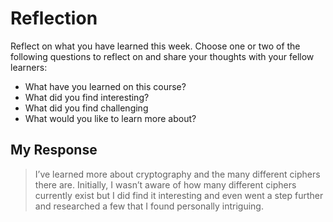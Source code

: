 # Reflection
Reflect on what you have learned this week. Choose one or two of the following questions to reflect on and share your thoughts with your fellow learners:

- What have you learned on this course?
- What did you find interesting?
- What did you find challenging
- What would you like to learn more about?

## My Response
> I’ve learned more about cryptography and the many different ciphers there are. Initially, I wasn’t aware of how many different ciphers currently exist but I did find it interesting and even went a step further and researched a few that I found personally intriguing.
